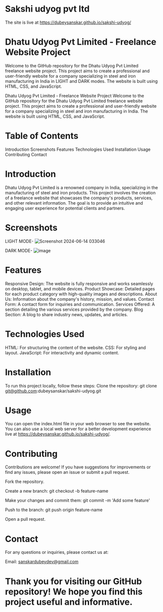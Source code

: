 # Sakshi udyog pvt ltd
The site is live at https://dubeysanskar.github.io/sakshi-udyog/

# Dhatu Udyog Pvt Limited - Freelance Website Project
Welcome to the GitHub repository for the Dhatu Udyog Pvt Limited freelance website project. This project aims to create a professional and user-friendly website for a company specializing in steel and iron manufacturing in India in LIGHT and DARK modes. The website is built using HTML, CSS, and JavaScript.

Dhatu Udyog Pvt Limited - Freelance Website Project
Welcome to the GitHub repository for the Dhatu Udyog Pvt Limited freelance website project. This project aims to create a professional and user-friendly website for a company specializing in steel and iron manufacturing in India. The website is built using HTML, CSS, and JavaScript.

# Table of Contents
Introduction
Screenshots
Features
Technologies Used
Installation
Usage
Contributing
Contact

# Introduction
Dhatu Udyog Pvt Limited is a renowned company in India, specializing in the manufacturing of steel and iron products. This project involves the creation of a freelance website that showcases the company's products, services, and other relevant information. The goal is to provide an intuitive and engaging user experience for potential clients and partners.

# Screenshots

LIGHT MODE- ![Screenshot 2024-06-14 033046](https://github.com/dubeysanskar/sakshi-udyog/assets/119898620/951e4fde-0482-44a4-8a98-8f54a3b41b97)


DARK MODE- ![image](https://github.com/dubeysanskar/sakshi-udyog/assets/119898620/49ae06be-891e-4ce8-ac8d-b79539980290)


# Features
Responsive Design: The website is fully responsive and works seamlessly on desktop, tablet, and mobile devices.
Product Showcase: Detailed pages for each product category with high-quality images and descriptions.
About Us: Information about the company's history, mission, and values.
Contact Form: A contact form for inquiries and communication.
Services Offered: A section detailing the various services provided by the company.
Blog Section: A blog to share industry news, updates, and articles.

# Technologies Used
HTML: For structuring the content of the website.
CSS: For styling and layout.
JavaScript: For interactivity and dynamic content.
# Installation
To run this project locally, follow these steps:
Clone the repository:
git clone git@github.com:dubeysanskar/sakshi-udyog.git

# Usage
You can open the index.html file in your web browser to see the website. You can also use a local web server for a better development experience live at https://dubeysanskar.github.io/sakshi-udyog/.

# Contributing
Contributions are welcome! If you have suggestions for improvements or find any issues, please open an issue or submit a pull request.

Fork the repository.

Create a new branch:
git checkout -b feature-name

Make your changes and commit them:
git commit -m 'Add some feature'

Push to the branch:
git push origin feature-name

Open a pull request.

# Contact
For any questions or inquiries, please contact us at:

Email: sanskardubeydev@gmail.com

# Thank you for visiting our GitHub repository! We hope you find this project useful and informative.
